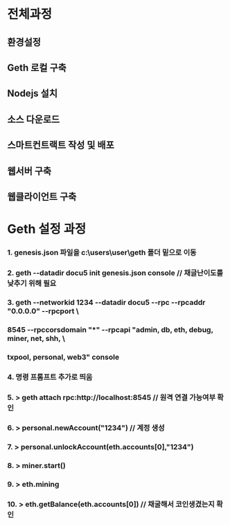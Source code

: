 # 전체과정<br>
## 환경설정<br>
## Geth 로컬 구축<br>
## Nodejs 설치<br>
## 소스 다운로드<br>
## 스마트컨트랙트 작성 및 배포<br>
## 웹서버 구축<br>
## 웹클라이언트 구축<br>


# Geth 설정 과정<br>
### 1. genesis.json 파일을 c:\users\user\geth 폴더 밑으로 이동 <br>
### 2. geth --datadir docu5 init genesis.json console // 채글난이도를 낮추기 위해 필요  <br>
### 3. geth --networkid 1234 --datadir docu5 --rpc --rpcaddr "0.0.0.0" --rpcport \\
### 8545 --rpccorsdomain "*" --rpcapi "admin, db, eth, debug, miner, net, shh, \\
### txpool, personal, web3" console   <br>
### 4. 명령 프롬프트 추가로 띄움 <br>
### 5. > geth attach rpc:http://localhost:8545 // 원격 연결 가능여부 확인 <br>
### 6. > personal.newAccount("1234") // 계정 생성  <br>
### 7. > personal.unlockAccount(eth.accounts[0],"1234") <br>
### 8. > miner.start() <br>
### 9. > eth.mining <br>
### 10. > eth.getBalance(eth.accounts[0]) // 채굴해서 코인생겼는지 확인  <br>
